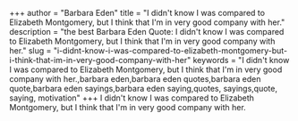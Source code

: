 +++
author = "Barbara Eden"
title = "I didn't know I was compared to Elizabeth Montgomery, but I think that I'm in very good company with her."
description = "the best Barbara Eden Quote: I didn't know I was compared to Elizabeth Montgomery, but I think that I'm in very good company with her."
slug = "i-didnt-know-i-was-compared-to-elizabeth-montgomery-but-i-think-that-im-in-very-good-company-with-her"
keywords = "I didn't know I was compared to Elizabeth Montgomery, but I think that I'm in very good company with her.,barbara eden,barbara eden quotes,barbara eden quote,barbara eden sayings,barbara eden saying,quotes, sayings,quote, saying, motivation"
+++
I didn't know I was compared to Elizabeth Montgomery, but I think that I'm in very good company with her.
